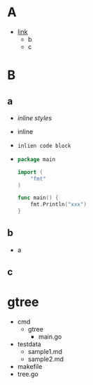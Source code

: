 # A
- [link](https://aaaa)
    - b
    - c

# B

## a
- *inline styles*
- inline
- `inlien code block`

-   ```go
    package main

    import (
        "fmt"
    )

    func main() {
        fmt.Println("xxx")
    }
    ```

## b
- a
## c

# gtree
- cmd
    - gtree
        - main.go
- testdata
    - sample1.md
    - sample2.md
- makefile
- tree.go
